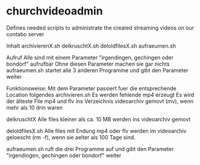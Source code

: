 # churchvideoadmin
Defines needed scripts to administrate the created streaming videos on our contabo server

Inhalt
archivierenX.sh
delkruschtX.sh
deloldfilesX.sh
aufraeumen.sh

Aufruf
Alle sind mit einem Parameter "irgendingen,  gechingen oder bondorf" aufrufbar 
Ohne diesen Parameter machen sie gar nichts
aufraeumen.sh startet alle 3 anderen Programme und gibt den Parameter weiter


Funktionsweise:
Mit dem Parameter passiert fuer die entsprechende Location folgendes
archivieren.sh
Es werden fehlende mp4 erzeugt
Es wird der älteste File mp4 und flv ins Verzeichnis videoarchiv gemovt (mv), wenn mehr als 10 drin waren

delkruschtX 
Alle files kleiner als ca. 10 MB werden ins videoarchiv gemovt 

deloldfilesX.sh
Alle files mit Endung mp4 oder flv werden im videoarchiv geloescht (rm -f),  wenn sie aelter als 100 Tage sind.

aufraeumen.sh
ruft die drei Programme auf und gibt den Parameter "irgendingen,  gechingen oder bondorf" weiter


